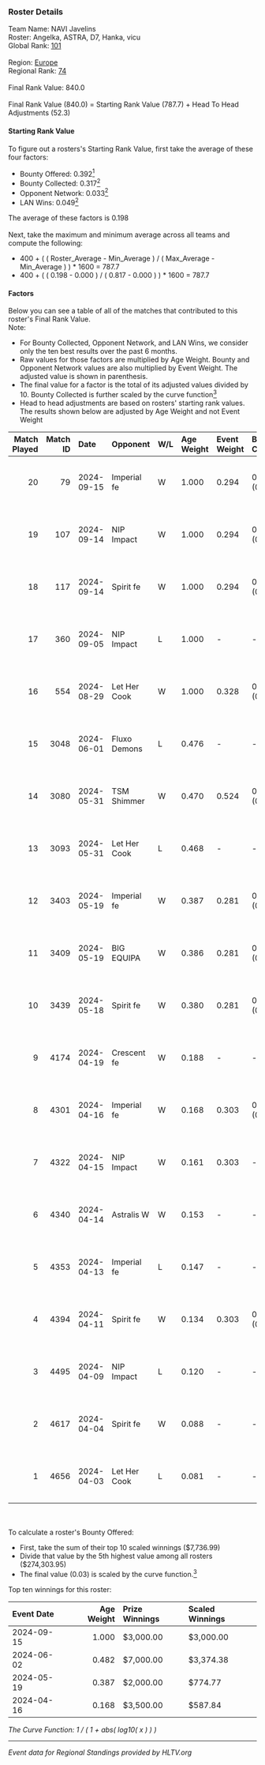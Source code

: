### Roster Details<br />
Team Name: NAVI Javelins<br />
Roster: Angelka, ASTRA, D7, Hanka, vicu<br />
Global Rank: [101](../../standings_global_2024_09_18.md)<br />
<br />
Region: [Europe]( ../../standings_europe_2024_09_18.md)<br />
Regional Rank: [74]( ../../standings_europe_2024_09_18.md)<br />
<br />
Final Rank Value:  840.0<br />
<br />
Final Rank Value (840.0) = Starting Rank Value (787.7) + Head To Head Adjustments (52.3)<br />

#### Starting Rank Value<br />
To figure out a rosters's Starting Rank Value, first take the average of these four factors:<br />
- Bounty Offered: 0.392[<sup>1</sup>](#table2)
- Bounty Collected: 0.317[<sup>2</sup>](#table1)
- Opponent Network: 0.033[<sup>2</sup>](#table1)
- LAN Wins: 0.049[<sup>2</sup>](#table1)

The average of these factors is 0.198<br />
<br />
Next, take the maximum and minimum average across all teams and compute the following:<br />
- 400 + ( ( Roster_Average - Min_Average ) / ( Max_Average - Min_Average ) ) * 1600 = 787.7
- 400 + ( ( 0.198 - 0.000 ) / ( 0.817 - 0.000 ) ) * 1600 = 787.7


#### Factors<br />
Below you can see a table of all of the matches that contributed to this roster's Final Rank Value.<br />
Note:<br />

- For Bounty Collected, Opponent Network, and LAN Wins, we consider only the ten best results over the past 6 months.
- Raw values for those factors are multiplied by Age Weight. Bounty and Opponent Network values are also multiplied by Event Weight. The adjusted value is shown in parenthesis.
- The final value for a factor is the total of its adjusted values divided by 10. Bounty Collected is further scaled by the curve function[<sup>3</sup>](#curveFunction)
- Head to head adjustments are based on rosters' starting rank values. The results shown below are adjusted by Age Weight and not Event Weight
<span id="table1"></span><br />


| Match Played | Match ID | Date       | Opponent     | W/L | Age Weight | Event Weight | Bounty Collected | Opponent Network | LAN Wins  | H2H Adj. | Roster                            |
| -: | -: | :- | :- | :- | :- | :- | :- | :- | :- | -: | :- |
|           20 |       79 | 2024-09-15 | Imperial fe  | W   | 1.000      | 0.294        | 0.100 (0.029)    | 0.255 (0.075)    | 0 (0.000) |    21.58 | Angelka, ASTRA, D7, Hanka, vicu   |
|           19 |      107 | 2024-09-14 | NIP Impact   | W   | 1.000      | 0.294        | 0.006 (0.002)    | 0.228 (0.067)    | 0 (0.000) |    12.64 | Angelka, ASTRA, D7, Hanka, vicu   |
|           18 |      117 | 2024-09-14 | Spirit fe    | W   | 1.000      | 0.294        | 0.007 (0.002)    | 0.138 (0.041)    | 0 (0.000) |     9.11 | Angelka, ASTRA, D7, Hanka, vicu   |
|           17 |      360 | 2024-09-05 | NIP Impact   | L   | 1.000      | -            | -                | -                | -         |   -19.34 | Angelka, ASTRA, D7, Hanka, vicu   |
|           16 |      554 | 2024-08-29 | Let Her Cook | W   | 1.000      | 0.328        | 0.045 (0.015)    | 0.099 (0.032)    | 0 (0.000) |    16.82 | Angelka, ASTRA, D7, Hanka, vicu   |
|           15 |     3048 | 2024-06-01 | Fluxo Demons | L   | 0.476      | -            | -                | -                | -         |    -8.05 | Angelka, Hanka, LETi, Liina, vicu |
|           14 |     3080 | 2024-05-31 | TSM Shimmer  | W   | 0.470      | 0.524        | 0.017 (0.004)    | 0.160 (0.039)    | 1 (0.470) |     5.12 | Angelka, Hanka, LETi, Liina, vicu |
|           13 |     3093 | 2024-05-31 | Let Her Cook | L   | 0.468      | -            | -                | -                | -         |    -6.93 | Angelka, Hanka, LETi, Liina, vicu |
|           12 |     3403 | 2024-05-19 | Imperial fe  | W   | 0.387      | 0.281        | 0.100 (0.011)    | 0.255 (0.028)    | 0 (0.000) |     8.06 | Angelka, Hanka, LETi, Liina, vicu |
|           11 |     3409 | 2024-05-19 | BIG EQUIPA   | W   | 0.386      | 0.281        | 0.012 (0.001)    | 0.091 (0.010)    | 0 (0.000) |     4.75 | Angelka, Hanka, LETi, Liina, vicu |
|           10 |     3439 | 2024-05-18 | Spirit fe    | W   | 0.380      | 0.281        | 0.007 (0.001)    | 0.138 (0.015)    | 0 (0.000) |     4.01 | Angelka, Hanka, LETi, Liina, vicu |
|            9 |     4174 | 2024-04-19 | Crescent fe  | W   | 0.188      | -            | -                | -                | 0 (0.000) |     1.72 | Angelka, Hanka, LETi, Liina, vicu |
|            8 |     4301 | 2024-04-16 | Imperial fe  | W   | 0.168      | 0.303        | 0.100 (0.005)    | 0.255 (0.013)    | 0 (0.000) |     3.56 | Angelka, Hanka, LETi, Liina, vicu |
|            7 |     4322 | 2024-04-15 | NIP Impact   | W   | 0.161      | 0.303        | -                | 0.228 (0.011)    | -         |     1.92 | Angelka, Hanka, LETi, Liina, vicu |
|            6 |     4340 | 2024-04-14 | Astralis W   | W   | 0.153      | -            | -                | -                | -         |     0.89 | Angelka, Hanka, LETi, Liina, vicu |
|            5 |     4353 | 2024-04-13 | Imperial fe  | L   | 0.147      | -            | -                | -                | -         |    -1.52 | Angelka, Hanka, LETi, Liina, vicu |
|            4 |     4394 | 2024-04-11 | Spirit fe    | W   | 0.134      | 0.303        | 0.007 (0.000)    | -                | -         |     1.50 | Angelka, Hanka, LETi, Liina, vicu |
|            3 |     4495 | 2024-04-09 | NIP Impact   | L   | 0.120      | -            | -                | -                | -         |    -2.36 | Angelka, Hanka, LETi, Liina, vicu |
|            2 |     4617 | 2024-04-04 | Spirit fe    | W   | 0.088      | -            | -                | -                | -         |     1.00 | Angelka, Hanka, LETi, Liina, vicu |
|            1 |     4656 | 2024-04-03 | Let Her Cook | L   | 0.081      | -            | -                | -                | -         |    -2.14 | Angelka, Hanka, LETi, Liina, vicu |

<br />
<span id="table2"></span><br />
To calculate a roster's Bounty Offered:<br />

- First, take the sum of their top 10 scaled winnings ($7,736.99)
- Divide that value by the 5th highest value among all rosters ($274,303.95)
- The final value (0.03) is scaled by the curve function.[<sup>3</sup>](#curveFunction)

Top ten winnings for this roster:<br />

| Event Date | Age Weight | Prize Winnings | Scaled Winnings |
| :- | -: | :- | :- |
| 2024-09-15 |      1.000 | $3,000.00      | $3,000.00       |
| 2024-06-02 |      0.482 | $7,000.00      | $3,374.38       |
| 2024-05-19 |      0.387 | $2,000.00      | $774.77         |
| 2024-04-16 |      0.168 | $3,500.00      | $587.84         |


<span id="curveFunction"></span>_The Curve Function: 1 / ( 1 + abs( log10( x ) ) )_<br />

---
_Event data for Regional Standings provided by HLTV.org_<br />
